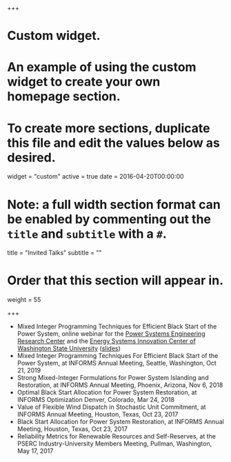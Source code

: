 +++
# Custom widget.
# An example of using the custom widget to create your own homepage section.
# To create more sections, duplicate this file and edit the values below as desired.
widget = "custom"
active = true
date = 2016-04-20T00:00:00

# Note: a full width section format can be enabled by commenting out the `title` and `subtitle` with a `#`.
title = "Invited Talks"
subtitle = ""

# Order that this section will appear in.
weight = 55

+++
* Mixed Integer Programming Techniques for Efficient Black Start of the Power System, online webinar for the [Power Systems Engineering Research Center](https://pserc.wisc.edu/home.aspx) and the [Energy Systems Innovation Center of Washington State University](https://events.wsu.edu/event/energy-systems-innovation-center-fa20-seminar-series-georgios-patsakis-uc-berkeley/) ([slides](https://pserc.wisc.edu/general_information/presentations/pserc_seminars/webinars_2020/Webinar%20Slides%20Georgios%20Patsakis%209-22-20.pdf)) 
* Mixed Integer Programming Techniques For Efficient Black Start of the Power System, at INFORMS Annual Meeting, Seattle, Washington, Oct 21, 2019
* Strong Mixed-Integer Formulations for Power System Islanding and Restoration, at INFORMS Annual Meeting, Phoenix, Arizona, Nov 6, 2018
* Optimal Black Start Allocation for Power System Restoration, at INFORMS Optimization Denver, Colorado, Mar 24, 2018
* Value of Flexible Wind Dispatch in Stochastic Unit Commitment, at INFORMS Annual Meeting, Houston, Texas, Oct 23, 2017
* Black Start Allocation for Power System Restoration, at INFORMS Annual Meeting, Houston, Texas, Oct 23, 2017
* Reliability Metrics for Renewable Resources and Self-Reserves, at the PSERC Industry-University Members Meeting, Pullman, Washington, May 17, 2017
